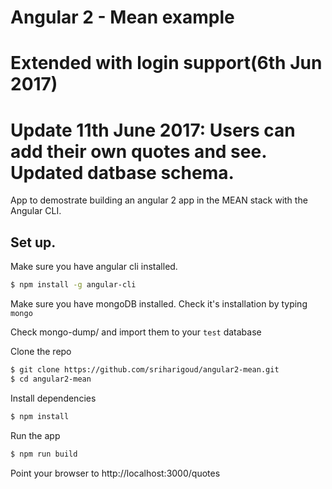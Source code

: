 # Angular 2 - Mean example 
# Extended with login support(6th Jun 2017)
# Update 11th June 2017: Users can add their own quotes and see. Updated datbase schema. 

App to demostrate building an angular 2 app in the MEAN stack with the Angular CLI.

## Set up.
Make sure you have angular cli installed.
```bash
$ npm install -g angular-cli
```

Make sure you have mongoDB installed. Check it's installation by typing `mongo`

Check mongo-dump/ and import them to your `test` database

Clone the repo
```bash
$ git clone https://github.com/sriharigoud/angular2-mean.git
$ cd angular2-mean
```

Install dependencies
```bash
$ npm install
```

Run the app
```bash
$ npm run build
```

Point your browser to http://localhost:3000/quotes
